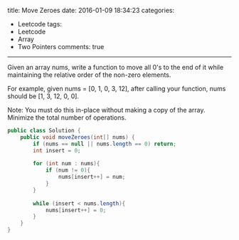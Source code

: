 title: Move Zeroes
date: 2016-01-09 18:34:23
categories:
- Leetcode
tags:
- Leetcode
- Array
- Two Pointers
comments: true
---

Given an array nums, write a function to move all 0's to the end of it while maintaining the relative order of the non-zero elements.

For example, given nums = [0, 1, 0, 3, 12], after calling your function, nums should be [1, 3, 12, 0, 0].

Note:
You must do this in-place without making a copy of the array.
Minimize the total number of operations.

<!--more-->

```java
public class Solution {
    public void moveZeroes(int[] nums) {
        if (nums == null || nums.length == 0) return;
        int insert = 0;
        
        for (int num : nums){
            if (num != 0){
                nums[insert++] = num;
            }
        }
        
        while (insert < nums.length){
            nums[insert++] = 0;
        }
    }
}
```
